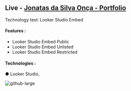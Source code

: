## Live - [Jonatas da Silva Onça - Portfolio](https://jonatasonca.github.io/lookerstudioembed/)

Technology test: Looker Studio Embed

#### Features :

- Looker Studio Embed Public
- Looker Studio Embed Unlisted
- Looker Studio Embed Restricted

#### Technologies :

● Looker Studio,

![github-large](https://i.ibb.co/nnzr04z/prionto-71-web-app.png)
